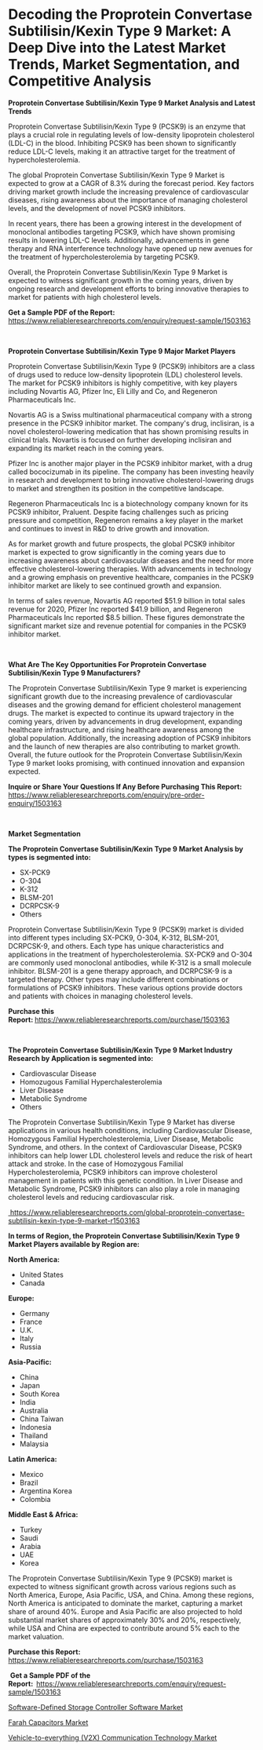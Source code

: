 <p><h1>Decoding the Proprotein Convertase Subtilisin/Kexin Type 9 Market: A Deep Dive into the Latest Market Trends, Market Segmentation, and Competitive Analysis</h1></p><p><strong>Proprotein Convertase Subtilisin/Kexin Type 9 Market Analysis and Latest Trends</strong></p>
<p><p>Proprotein Convertase Subtilisin/Kexin Type 9 (PCSK9) is an enzyme that plays a crucial role in regulating levels of low-density lipoprotein cholesterol (LDL-C) in the blood. Inhibiting PCSK9 has been shown to significantly reduce LDL-C levels, making it an attractive target for the treatment of hypercholesterolemia.</p><p>The global Proprotein Convertase Subtilisin/Kexin Type 9 Market is expected to grow at a CAGR of 8.3% during the forecast period. Key factors driving market growth include the increasing prevalence of cardiovascular diseases, rising awareness about the importance of managing cholesterol levels, and the development of novel PCSK9 inhibitors.</p><p>In recent years, there has been a growing interest in the development of monoclonal antibodies targeting PCSK9, which have shown promising results in lowering LDL-C levels. Additionally, advancements in gene therapy and RNA interference technology have opened up new avenues for the treatment of hypercholesterolemia by targeting PCSK9.</p><p>Overall, the Proprotein Convertase Subtilisin/Kexin Type 9 Market is expected to witness significant growth in the coming years, driven by ongoing research and development efforts to bring innovative therapies to market for patients with high cholesterol levels.</p></p>
<p><strong>Get a Sample PDF of the Report:&nbsp;</strong> <a href="https://www.reliableresearchreports.com/enquiry/request-sample/1503163">https://www.reliableresearchreports.com/enquiry/request-sample/1503163</a></p>
<p>&nbsp;</p>
<p><strong>Proprotein Convertase Subtilisin/Kexin Type 9 Major Market Players</strong></p>
<p><p>Proprotein Convertase Subtilisin/Kexin Type 9 (PCSK9) inhibitors are a class of drugs used to reduce low-density lipoprotein (LDL) cholesterol levels. The market for PCSK9 inhibitors is highly competitive, with key players including Novartis AG, Pfizer Inc, Eli Lilly and Co, and Regeneron Pharmaceuticals Inc.</p><p>Novartis AG is a Swiss multinational pharmaceutical company with a strong presence in the PCSK9 inhibitor market. The company's drug, inclisiran, is a novel cholesterol-lowering medication that has shown promising results in clinical trials. Novartis is focused on further developing inclisiran and expanding its market reach in the coming years.</p><p>Pfizer Inc is another major player in the PCSK9 inhibitor market, with a drug called bococizumab in its pipeline. The company has been investing heavily in research and development to bring innovative cholesterol-lowering drugs to market and strengthen its position in the competitive landscape.</p><p>Regeneron Pharmaceuticals Inc is a biotechnology company known for its PCSK9 inhibitor, Praluent. Despite facing challenges such as pricing pressure and competition, Regeneron remains a key player in the market and continues to invest in R&D to drive growth and innovation.</p><p>As for market growth and future prospects, the global PCSK9 inhibitor market is expected to grow significantly in the coming years due to increasing awareness about cardiovascular diseases and the need for more effective cholesterol-lowering therapies. With advancements in technology and a growing emphasis on preventive healthcare, companies in the PCSK9 inhibitor market are likely to see continued growth and expansion.</p><p>In terms of sales revenue, Novartis AG reported $51.9 billion in total sales revenue for 2020, Pfizer Inc reported $41.9 billion, and Regeneron Pharmaceuticals Inc reported $8.5 billion. These figures demonstrate the significant market size and revenue potential for companies in the PCSK9 inhibitor market.</p></p>
<p>&nbsp;</p>
<p><strong>What Are The Key Opportunities For Proprotein Convertase Subtilisin/Kexin Type 9 Manufacturers?</strong></p>
<p><p>The Proprotein Convertase Subtilisin/Kexin Type 9 market is experiencing significant growth due to the increasing prevalence of cardiovascular diseases and the growing demand for efficient cholesterol management drugs. The market is expected to continue its upward trajectory in the coming years, driven by advancements in drug development, expanding healthcare infrastructure, and rising healthcare awareness among the global population. Additionally, the increasing adoption of PCSK9 inhibitors and the launch of new therapies are also contributing to market growth. Overall, the future outlook for the Proprotein Convertase Subtilisin/Kexin Type 9 market looks promising, with continued innovation and expansion expected.</p></p>
<p><strong>Inquire or Share Your Questions If Any Before Purchasing This Report:</strong> <a href="https://www.reliableresearchreports.com/enquiry/pre-order-enquiry/1503163">https://www.reliableresearchreports.com/enquiry/pre-order-enquiry/1503163</a></p>
<p>&nbsp;</p>
<p><strong>Market Segmentation</strong></p>
<p><strong>The Proprotein Convertase Subtilisin/Kexin Type 9 Market Analysis by types is segmented into:</strong></p>
<p><ul><li>SX-PCK9</li><li>O-304</li><li>K-312</li><li>BLSM-201</li><li>DCRPCSK-9</li><li>Others</li></ul></p>
<p><p>Proprotein Convertase Subtilisin/Kexin Type 9 (PCSK9) market is divided into different types including SX-PCK9, O-304, K-312, BLSM-201, DCRPCSK-9, and others. Each type has unique characteristics and applications in the treatment of hypercholesterolemia. SX-PCK9 and O-304 are commonly used monoclonal antibodies, while K-312 is a small molecule inhibitor. BLSM-201 is a gene therapy approach, and DCRPCSK-9 is a targeted therapy. Other types may include different combinations or formulations of PCSK9 inhibitors. These various options provide doctors and patients with choices in managing cholesterol levels.</p></p>
<p><strong>Purchase this Report:&nbsp;</strong><a href="https://www.reliableresearchreports.com/purchase/1503163">https://www.reliableresearchreports.com/purchase/1503163</a></p>
<p>&nbsp;</p>
<p><strong>The Proprotein Convertase Subtilisin/Kexin Type 9 Market Industry Research by Application is segmented into:</strong></p>
<p><ul><li>Cardiovascular Disease</li><li>Homozugous Familial Hyperchalesterolemia</li><li>Liver Disease</li><li>Metabolic Syndrome</li><li>Others</li></ul></p>
<p><p>The Proprotein Convertase Subtilisin/Kexin Type 9 Market has diverse applications in various health conditions, including Cardiovascular Disease, Homozygous Familial Hypercholesterolemia, Liver Disease, Metabolic Syndrome, and others. In the context of Cardiovascular Disease, PCSK9 inhibitors can help lower LDL cholesterol levels and reduce the risk of heart attack and stroke. In the case of Homozygous Familial Hypercholesterolemia, PCSK9 inhibitors can improve cholesterol management in patients with this genetic condition. In Liver Disease and Metabolic Syndrome, PCSK9 inhibitors can also play a role in managing cholesterol levels and reducing cardiovascular risk.</p></p>
<p><a href="https://www.reliableresearchreports.com/global-proprotein-convertase-subtilisin-kexin-type-9-market-r1503163">&nbsp;https://www.reliableresearchreports.com/global-proprotein-convertase-subtilisin-kexin-type-9-market-r1503163</a></p>
<p><strong>In terms of Region, the Proprotein Convertase Subtilisin/Kexin Type 9 Market Players available by Region are:</strong></p>
<p>
    <p> <strong> North America: </strong>
        <ul>
            <li>United States</li>
            <li>Canada</li>
        </ul>
        </p> 
    <p> <strong> Europe: </strong>
        <ul>
            <li>Germany</li>
            <li>France</li>
            <li>U.K.</li>
            <li>Italy</li>
            <li>Russia</li>
        </ul>
        </p> 
    <p> <strong> Asia-Pacific: </strong>
        <ul>
            <li>China</li>
            <li>Japan</li>
            <li>South Korea</li>
            <li>India</li>
            <li>Australia</li>
            <li>China Taiwan</li>
            <li>Indonesia</li>
            <li>Thailand</li>
            <li>Malaysia</li>
        </ul>
        </p> 
    <p> <strong> Latin America: </strong>
        <ul>
            <li>Mexico</li>
            <li>Brazil</li>
            <li>Argentina Korea</li>
            <li>Colombia</li>
        </ul>
        </p> 
    <p> <strong> Middle East & Africa: </strong>
        <ul>
            <li>Turkey</li>
            <li>Saudi</li>
            <li>Arabia</li>
            <li>UAE</li>
            <li>Korea</li>
        </ul>
    </p>
    </p>
<p><p>The Proprotein Convertase Subtilisin/Kexin Type 9 (PCSK9) market is expected to witness significant growth across various regions such as North America, Europe, Asia Pacific, USA, and China. Among these regions, North America is anticipated to dominate the market, capturing a market share of around 40%. Europe and Asia Pacific are also projected to hold substantial market shares of approximately 30% and 20%, respectively, while USA and China are expected to contribute around 5% each to the market valuation.</p></p>
<p><strong>Purchase this Report: </strong><a href="https://www.reliableresearchreports.com/purchase/1503163">https://www.reliableresearchreports.com/purchase/1503163</a></p>
<p>&nbsp;<strong>Get a Sample PDF of the Report:&nbsp;&nbsp;</strong><a href="https://www.reliableresearchreports.com/enquiry/request-sample/1503163">https://www.reliableresearchreports.com/enquiry/request-sample/1503163</a></p>
<p><strong></strong></p>
<p><p><a href="https://www.linkedin.com/pulse/software-defined-storage-controller-software-market-size-trends-rly2e">Software-Defined Storage Controller Software Market</a></p><p><a href="https://www.linkedin.com/pulse/farah-capacitors-market-analysis-sze-forecasted-period-m1d3e">Farah Capacitors Market</a></p><p><a href="https://www.linkedin.com/pulse/vehicle-to-everything-v2x-communication-technology-market-trends-p5nbe">Vehicle-to-everything (V2X) Communication Technology Market</a></p></p>